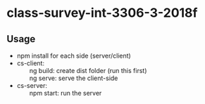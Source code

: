 # class-survey-int-3306-3-2018f
## Usage
* npm install for each side (server/client)
* cs-client:<br/>
&ensp;&ensp;&ensp;&ensp;ng build: create dist folder (run this first)<br/>
&ensp;&ensp;&ensp;&ensp;ng serve: serve the client-side<br/>
* cs-server:<br/>
&ensp;&ensp;&ensp;&ensp;npm start: run the server
